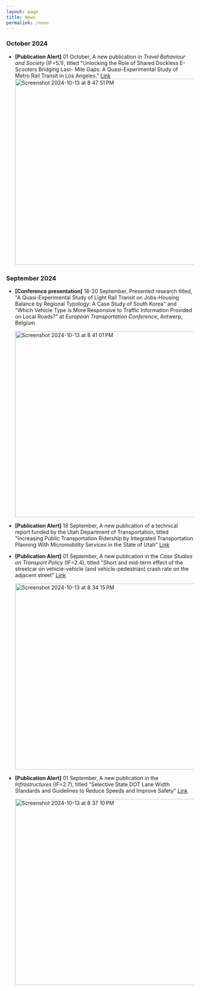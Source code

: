 ```yaml
---
layout: page
title: News
permalink: /news
---
```


### October 2024
- **[Publication Alert]** 01 October, A new publication in _Travel Behaviour and Society_ (IF=5.1), titled "Unlocking the Role of Shared Dockless E-Scooters Bridging Last-  Mile Gaps: A Quasi-Experimental Study of Metro Rail Transit in Los Angeles." [Link](https://doi.org/10.1016/j.tbs.2024.100869)
  <img src="https://github.com/user-attachments/assets/791cc0b9-c5e9-4b28-8410-e91dbe987a32" alt="Screenshot 2024-10-13 at 8 47 51 PM" style="width: 500px; height: auto;"/>


 
### September 2024
- **[Conference presentation]** 18-20 September, Presented research titled, "A Quasi-Experimental Study of Light Rail Transit on Jobs-Housing Balance by Regional Typology: A Case Study of South Korea" and "Which Vehicle Type is More Responsive to Traffic Information Provided on Local Roads?" at _European Transportation Conference_, Antwerp, Belgium

  <img src="https://github.com/user-attachments/assets/4093bded-0226-460e-8343-278c3f479910" alt="Screenshot 2024-10-13 at 8 41 01 PM" style="width: 500px; height: auto;"/>

  
- **[Publication Alert]**  18 September, A new publication of a technical report funded by the Utah Department of Transportation, titled "Increasing Public Transportation Ridership by Integrated Transportation Planning With Micromobility Services in the State of Utah" [Link](https://rosap.ntl.bts.gov/view/dot/77450/dot_77450_DS1.pdf)   

- **[Publication Alert]** 01 September,  A new publication in the _Case Studies on Transport Policy_ (IF=2.4), titled "Short and mid-term effect of the streetcar on vehicle-vehicle (and vehicle-pedestrian) crash rate on the adjacent street" [Link](https://doi.org/10.1016/j.cstp.2024.101262)

  <img src="https://github.com/user-attachments/assets/1816e720-94e7-4a97-a88e-f21eb0ccaed8" alt="Screenshot 2024-10-13 at 8 34 15 PM" style="width: 500px; height: auto;"/>

- **[Publication Alert]** 01 September, A new publication in the _Infrastructures_ (IF=2.7), titled "Selective State DOT Lane Width Standards and Guidelines to Reduce Speeds and Improve Safety" [Link](https://doi.org/10.3390/infrastructures9090141)

  <img src="https://github.com/user-attachments/assets/06f50b41-fc0a-4b40-b418-07350963bfa1" alt="Screenshot 2024-10-13 at 8 37 10 PM" style="width: 500px; height: auto;"/> 


